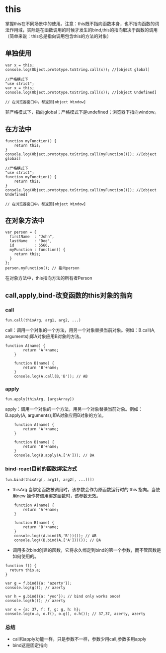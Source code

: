 # this
掌握this在不同场景中的使用。注意：this既不指向函数本身，也不指向函数的词法作用域，实际是在函数调用的时候才发生的bind,this的指向取决于函数的调用（简单来说：this总是指向调用包含this的方法的对象）
## 单独使用
```
var x = this;
console.log(Object.prototype.toString.call(x)); //[object global]

//严格模式下
"use strict";
var x = this;
console.log(Object.prototype.toString.call(x)); //[object Undefined]

// 在浏览器窗口中，都返回[object Window]
```
非严格模式下，指向global；严格模式下是undefined；浏览器下指向window。
## 在方法中
```
function myFunction() {
    return this;
}
console.log(Object.prototype.toString.call(myFunction())); //[object global]

//严格模式下
"use strict";
function myFunction() {
    return this;
}
console.log(Object.prototype.toString.call(myFunction())); //[object Undefined]

// 在浏览器窗口中，都返回[object Window]
```
## 在对象方法中
```
var person = {
  firstName  : "John",
  lastName   : "Doe",
  id         : 5566,
  myFunction : function() {
    return this;
  }
};
person.myFunction(); // 指向person
```
在对象方法中，this指向方法的所有者Person
## call,apply,bind-改变函数的this对象的指向
### call
```
fun.call(thisArg, arg1, arg2, ...)
```
call：调用一个对象的一个方法，用另一个对象替换当前对象。例如：B.call(A, arguments);即A对象应用B对象的方法。
```
function A(name) {
        return 'A'+name;
    }

    function B(name) {
        return 'B'+name;
    }
    console.log(A.call(B,'B')); // AB
```
### apply
```
fun.apply(thisArg, [argsArray])
```
apply：调用一个对象的一个方法，用另一个对象替换当前对象。例如：B.apply(A, arguments);即A对象应用B对象的方法。

```
    function A(name) {
        return 'A'+name;
    }

    function B(name) {
        return 'B'+name;
    }
    console.log(B.apply(A,['A'])); // BA
```
### bind-react目前的函数绑定方式
```
fun.bind(thisArg[, arg1[, arg2[, ...]]])
```
- thisArg 当绑定函数被调用时，该参数会作为原函数运行时的 this 指向。当使用new 操作符调用绑定函数时，该参数无效。
```
    function A(name) {
        return 'A'+name;
    }

    function B(name) {
        return 'B'+name;
    }
    console.log((A.bind(B,'B'))()); // AB
    console.log((B.bind(A,['A']))()); // BA
```
- 调用多次bind创建的函数，它将永久绑定到bind的第一个参数，而不管函数是如何使用的。
```
function f() {
  return this.a;
}

var g = f.bind({a: 'azerty'});
console.log(g()); // azerty

var h = g.bind({a: 'yoo'}); // bind only works once!
console.log(h()); // azerty

var o = {a: 37, f: f, g: g, h: h};
console.log(o.a, o.f(), o.g(), o.h()); // 37,37, azerty, azerty
```
### 总结
- call和apply功能一样，只是参数不一样，参数少用call,参数多用apply  
- bind这是固定指向

